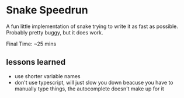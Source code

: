 # Snake Speedrun

A fun little implementation of snake trying to write it as fast as possible. Probably pretty buggy, but it does work.

Final Time: ~25 mins

## lessons learned

-   use shorter variable names
-   don't use typescript, will just slow you down beacuse you have to manually type things, the autocomplete doesn't make up for it
